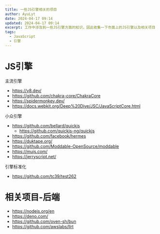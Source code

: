 ```yaml
---
title: 一些JS引擎相关的项目
author: AyuLyt
date: 2024-04-17 09:14
updated: 2024-04-17 09:14
excerpt: 工作中涉及到一些JS引擎方面的知识，因此收集一下市面上的JS引擎以及相关项目
tags:
  - JavaScript
  - 引擎
---
```

# JS引擎

主流引擎
- https://v8.dev/
- https://github.com/chakra-core/ChakraCore
- https://spidermonkey.dev/
- https://docs.webkit.org/Deep%20Dive/JSC/JavaScriptCore.html

小众引擎
- https://github.com/bellard/quickjs
	- https://github.com/quickjs-ng/quickjs
- https://github.com/facebook/hermes
- https://duktape.org/
- https://github.com/Moddable-OpenSource/moddable
- https://mujs.com/
- https://jerryscript.net/

引擎标准化
- https://github.com/tc39/test262

# 相关项目-后端

- https://nodejs.org/en
- https://deno.com/
- https://github.com/oven-sh/bun
- https://github.com/awslabs/llrt
